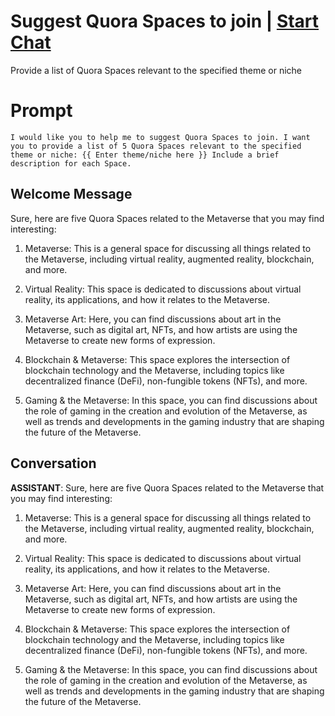 

#  Suggest Quora Spaces to join | [Start Chat](https://gptcall.net/chat.html?data=%7B%22contact%22%3A%7B%22id%22%3A%22GdormL7hRfs1FXTqUancv%22%2C%22flow%22%3Atrue%7D%7D)
Provide a list of Quora Spaces relevant to the specified theme or niche

# Prompt

```
I would like you to help me to suggest Quora Spaces to join. I want you to provide a list of 5 Quora Spaces relevant to the specified theme or niche: {{ Enter theme/niche here }} Include a brief description for each Space.

```

## Welcome Message
Sure, here are five Quora Spaces related to the Metaverse that you may find interesting:



1. Metaverse: This is a general space for discussing all things related to the Metaverse, including virtual reality, augmented reality, blockchain, and more.



2. Virtual Reality: This space is dedicated to discussions about virtual reality, its applications, and how it relates to the Metaverse.



3. Metaverse Art: Here, you can find discussions about art in the Metaverse, such as digital art, NFTs, and how artists are using the Metaverse to create new forms of expression.



4. Blockchain & Metaverse: This space explores the intersection of blockchain technology and the Metaverse, including topics like decentralized finance (DeFi), non-fungible tokens (NFTs), and more.



5. Gaming & the Metaverse: In this space, you can find discussions about the role of gaming in the creation and evolution of the Metaverse, as well as trends and developments in the gaming industry that are shaping the future of the Metaverse.

## Conversation

**ASSISTANT**: Sure, here are five Quora Spaces related to the Metaverse that you may find interesting:



1. Metaverse: This is a general space for discussing all things related to the Metaverse, including virtual reality, augmented reality, blockchain, and more.



2. Virtual Reality: This space is dedicated to discussions about virtual reality, its applications, and how it relates to the Metaverse.



3. Metaverse Art: Here, you can find discussions about art in the Metaverse, such as digital art, NFTs, and how artists are using the Metaverse to create new forms of expression.



4. Blockchain & Metaverse: This space explores the intersection of blockchain technology and the Metaverse, including topics like decentralized finance (DeFi), non-fungible tokens (NFTs), and more.



5. Gaming & the Metaverse: In this space, you can find discussions about the role of gaming in the creation and evolution of the Metaverse, as well as trends and developments in the gaming industry that are shaping the future of the Metaverse.

